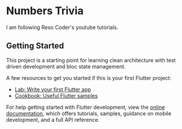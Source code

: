 # Numbers Trivia

I am following Reso Coder's youtube tutorials.

## Getting Started

This project is a starting point for learning clean architecture with test driven development and bloc state management. 

A few resources to get you started if this is your first Flutter project:

- [Lab: Write your first Flutter app](https://resocoder.com/2019/08/27/flutter-tdd-clean-architecture-course-1-explanation-project-structure/)
- [Cookbook: Useful Flutter samples](https://docs.flutter.dev/cookbook)

For help getting started with Flutter development, view the
[online documentation](https://docs.flutter.dev/), which offers tutorials,
samples, guidance on mobile development, and a full API reference.
